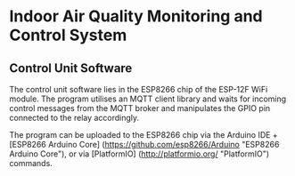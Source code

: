 # Indoor Air Quality Monitoring and Control System
## Control Unit Software

The control unit software lies in the ESP8266 chip of the ESP-12F WiFi module. The program utilises an MQTT client library and waits for incoming control messages from the MQTT broker and manipulates the GPIO pin connected to the relay accordingly.

The program can be uploaded to the ESP8266 chip via the Arduino IDE + [ESP8266 Arduino Core] (https://github.com/esp8266/Arduino "ESP8266 Arduino Core"), or via [PlatformIO] (http://platformio.org/ "PlatformIO") commands.
